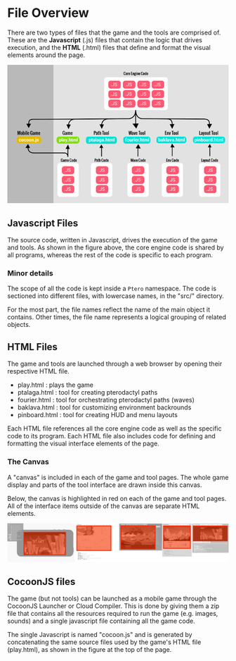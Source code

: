 # File Overview

There are two types of files that the game and the tools are comprised of.
These are the __Javascript__ (.js) files that contain the logic that drives
execution, and the __HTML__ (.html) files that define and format the visual
elements around the page.

![code-overview](img/code-overview.png)

## Javascript Files

The source code, written in Javascript, drives the execution of the game and
tools.  As shown in the figure above, the core engine code is shared by all
programs, whereas the rest of the code is specific to each program.

### Minor details

The scope of all the code is kept inside a `Ptero` namespace.  The code is
sectioned into different files, with lowercase names, in the "src/" directory.

For the most part, the file names reflect the name of the main object it
contains.  Other times, the file name represents a logical grouping of related
objects.

## HTML Files

The game and tools are launched through a web browser by opening their
respective HTML file.

* play.html : plays the game
* ptalaga.html : tool for creating pterodactyl paths
* fourier.html : tool for orchestrating pterodactyl paths (waves)
* baklava.html : tool for customizing environment backrounds
* pinboard.html : tool for creating HUD and menu layouts

Each HTML file references all the core engine code as well as the specific code
to its program.  Each HTML file also includes code for defining and formatting
the visual interface elements of the page.

### The Canvas

A "canvas" is included in each of the game and tool pages.  The whole game
display and parts of the tool interface are drawn inside this canvas.

Below, the canvas is highlighted in red on each of the game and tool pages.
All of the interface items outside of the canvas are separate HTML elements.

![canvas](img/canvas.png)

## CocoonJS files

The game (but not tools) can be launched as a mobile game through the CocoonJS
Launcher or Cloud Compiler.  This is done by giving them a zip file that contains
all the resources required to run the game (e.g. images, sounds) and a single
javascript file containing all the game code.

The single Javascript is named "cocoon.js" and is generated by concatenating
the same source files used by the game's HTML file (play.html), as shown in the
figure at the top of the page.
